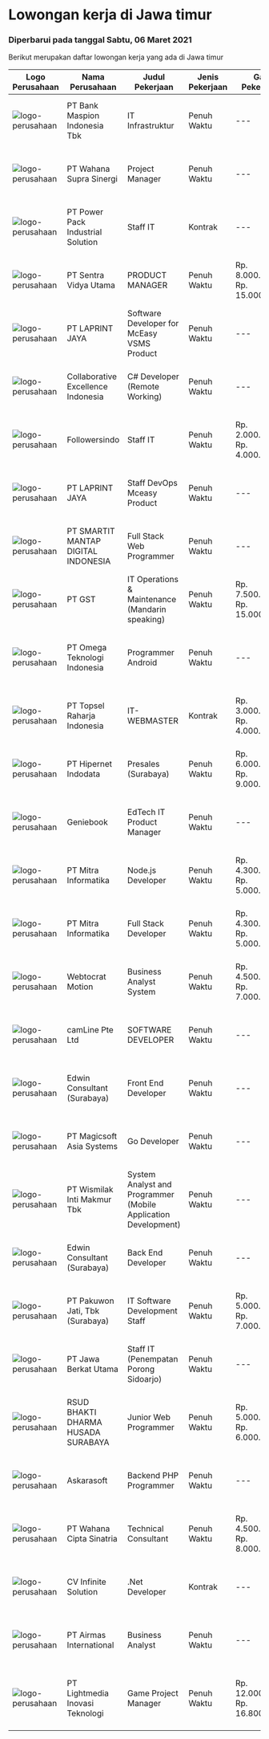 
  # Lowongan kerja di Jawa timur

  ### Diperbarui pada tanggal Sabtu, 06 Maret 2021

  Berikut merupakan daftar lowongan kerja yang ada di Jawa timur

  |Logo Perusahaan | Nama Perusahaan | Judul Pekerjaan | Jenis Pekerjaan | Gaji Pekerjaan | Lokasi | Deskripsi | Tanggal diunggah | Pranala |
  | -------------- | --------------- | --------------- | --------- | --------- | -------------- | ------- | ----------- | ----------- |
  |![logo-perusahaan](https://image-service-cdn.seek.com.au/93d078eb08cd093cb51ce6639814d4dea7ef1f10/ee4dce1061f3f616224767ad58cb2fc751b8d2dc)|PT Bank Maspion Indonesia Tbk|IT Infrastruktur|Penuh Waktu|---|Surabaya|- usia maksimal 30 tahun- Minimal S1 Teknologi Informatika/Sistem Informasi, IPK &gt;= 3.00 (Skala 4.00)- Mempunyai pengalaman dan menguasai :     *...|Jumat, 05 Maret 2021|https://www.jobstreet.co.id/id/job/it-infrastruktur-3474413?token=0~3c2106f3-e451-4c95-8a46-66d89ed8892c&sectionRank=1&jobId=jobstreet-id-job-3474413|
|![logo-perusahaan](https://image-service-cdn.seek.com.au/d425678988ae732e7d1e9e2b15631b6c66facccb/ee4dce1061f3f616224767ad58cb2fc751b8d2dc)|PT Wahana Supra Sinergi|Project Manager|Penuh Waktu|---|Surabaya|Reponsibilities :Manifest the project in terms of determining resources and strategies before it start. Establish, monitor, communicate and maintain...|Jumat, 05 Maret 2021|https://www.jobstreet.co.id/id/job/project-manager-3474485?token=0~3c2106f3-e451-4c95-8a46-66d89ed8892c&sectionRank=2&jobId=jobstreet-id-job-3474485|
|![logo-perusahaan](https://image-service-cdn.seek.com.au/01d67b5c0138b6b46d840f6fe1f17291009f2291/ee4dce1061f3f616224767ad58cb2fc751b8d2dc)|PT Power Pack Industrial Solution|Staff IT|Kontrak|---|Gresik|Kualifikasi: Usia max 30 tahun Pendidikan min D3/S1 jurusan Sistem Informasi / Teknik Informatika, IPK min 3.00 Pengalaman dalam bidang IT,...|Kamis, 04 Maret 2021|https://www.jobstreet.co.id/id/job/staff-it-3473243?token=0~3c2106f3-e451-4c95-8a46-66d89ed8892c&sectionRank=3&jobId=jobstreet-id-job-3473243|
|![logo-perusahaan](https://image-service-cdn.seek.com.au/3fab689e8b744a206690f8279918ab15492e8c30/ee4dce1061f3f616224767ad58cb2fc751b8d2dc)|PT Sentra Vidya Utama|PRODUCT MANAGER|Penuh Waktu|Rp. 8.000.000-Rp. 15.000.000|Surabaya|Kualifikasi: Pengalaman minimal 2 tahun dalam siklus pengembangan Sistem Informasi Minimal S1 Teknik Informatika / Sistem Informasi / Manajemen Sistem...|Jumat, 05 Maret 2021|https://www.jobstreet.co.id/id/job/product-manager-3474961?token=0~3c2106f3-e451-4c95-8a46-66d89ed8892c&sectionRank=4&jobId=jobstreet-id-job-3474961|
|![logo-perusahaan](https://image-service-cdn.seek.com.au/dc8031f39eab10f87b42002dc0990bfa44c84342/ee4dce1061f3f616224767ad58cb2fc751b8d2dc)|PT LAPRINT JAYA|Software Developer for McEasy VSMS Product|Penuh Waktu|---|Surabaya|JOB DESKRIPSI : Membuat software sesuai requirement dari Perusahaan Mengembangkan dan mengarahkan pengujian sistem software dan prosedur validasi,...|Jumat, 05 Maret 2021|https://www.jobstreet.co.id/id/job/software-developer-for-mceasy-vsms-product-3465875?token=0~3c2106f3-e451-4c95-8a46-66d89ed8892c&sectionRank=5&jobId=jobstreet-id-job-3465875|
|![logo-perusahaan](https://image-service-cdn.seek.com.au/00c268b58ba99fc65b0b0108dd8e2d7068acfb74/ee4dce1061f3f616224767ad58cb2fc751b8d2dc)|Collaborative Excellence Indonesia|C# Developer (Remote Working)|Penuh Waktu|---|Jawa Timur|Responsibilities: Design, coding, and testing of modules for various components of our product framework Capable of understanding and delivering...|Jumat, 05 Maret 2021|https://www.jobstreet.co.id/id/job/c-developer-remote-working-3465776?token=0~3c2106f3-e451-4c95-8a46-66d89ed8892c&sectionRank=6&jobId=jobstreet-id-job-3465776|
|![logo-perusahaan](https://image-service-cdn.seek.com.au/4961f804095d8d03205926438d768877593f73e6/ee4dce1061f3f616224767ad58cb2fc751b8d2dc)|Followersindo|Staff IT|Penuh Waktu|Rp. 2.000.000-Rp. 4.000.000|Malang|Tanggung Jawab:1. Membuat aplikasi PHP dengan framework berbasis CI / Laravel2. Membuat aplikasi Android3. Analisa sistem dan database4. Fix bug,...|Rabu, 03 Maret 2021|https://www.jobstreet.co.id/id/job/staff-it-3472598?token=0~3c2106f3-e451-4c95-8a46-66d89ed8892c&sectionRank=7&jobId=jobstreet-id-job-3472598|
|![logo-perusahaan](https://image-service-cdn.seek.com.au/dc8031f39eab10f87b42002dc0990bfa44c84342/ee4dce1061f3f616224767ad58cb2fc751b8d2dc)|PT LAPRINT JAYA|Staff DevOps Mceasy Product|Penuh Waktu|---|Surabaya|JOB DESKRIPSI : Membuat Problem Soving dan administration Memonitoring dan mengerjakan Networking Melakukan monitoring cloud serta virtualization...|Kamis, 04 Maret 2021|https://www.jobstreet.co.id/id/job/staff-devops-mceasy-product-3460869?token=0~3c2106f3-e451-4c95-8a46-66d89ed8892c&sectionRank=8&jobId=jobstreet-id-job-3460869|
|![logo-perusahaan](https://image-service-cdn.seek.com.au/e53cfccad3044d449760849111e20b432ef61f3e/ee4dce1061f3f616224767ad58cb2fc751b8d2dc)|PT SMARTIT MANTAP DIGITAL INDONESIA|Full Stack Web Programmer|Penuh Waktu|---|Surabaya|REQUIREMENTS Candidate must possess at least Bachelor's Degree in Computer Science or equivalent. At least 1-2 Year(s) of working experience in the...|Jumat, 05 Maret 2021|https://www.jobstreet.co.id/id/job/full-stack-web-programmer-3466819?token=0~3c2106f3-e451-4c95-8a46-66d89ed8892c&sectionRank=9&jobId=jobstreet-id-job-3466819|
|![logo-perusahaan](https://us.123rf.com/450wm/pavelstasevich/pavelstasevich1811/pavelstasevich181101027/112815900-stock-vector-no-image-available-icon-flat-vector.jpg?ver=6)|PT GST|IT Operations & Maintenance (Mandarin speaking)|Penuh Waktu|Rp. 7.500.000-Rp. 15.000.000|Jawa Timur|Installation/ Configuration/ Troubleshoot Fiber Optic, Routers, Switches and other devices Familiar with Networking System, comfortable with Server...|Sabtu, 06 Maret 2021|https://www.jobstreet.co.id/id/job/it-operations-maintenance-mandarin-speaking-3475210?token=0~3c2106f3-e451-4c95-8a46-66d89ed8892c&sectionRank=10&jobId=jobstreet-id-job-3475210|
|![logo-perusahaan](https://image-service-cdn.seek.com.au/009151c69e682ce425e8f38bf42d954576478080/ee4dce1061f3f616224767ad58cb2fc751b8d2dc)|PT Omega Teknologi Indonesia|Programmer Android|Penuh Waktu|---|Jawa Timur|· Usia maksimal 28 tahun,· Pendidikan D3/S1/S2 Informatika / Sistem Informasi· Menguasai Android Studio, SQL Lite, Java, Json· Menguasai Database SQL...|Kamis, 04 Maret 2021|https://www.jobstreet.co.id/id/job/programmer-android-3464871?token=0~3c2106f3-e451-4c95-8a46-66d89ed8892c&sectionRank=11&jobId=jobstreet-id-job-3464871|
|![logo-perusahaan](https://image-service-cdn.seek.com.au/69f98306273d8b82cc6642bda093dd5174a47fca/ee4dce1061f3f616224767ad58cb2fc751b8d2dc)|PT Topsel Raharja Indonesia|IT-WEBMASTER|Kontrak|Rp. 3.000.000-Rp. 4.000.000|Mojokerto|We are Group of Retail Company in Gadget, Electronic, Accessories, Furniture &amp; Fashion, we are operating 15 stores &amp; representing in excess of...|Rabu, 03 Maret 2021|https://www.jobstreet.co.id/id/job/it-webmaster-3459428?token=0~3c2106f3-e451-4c95-8a46-66d89ed8892c&sectionRank=12&jobId=jobstreet-id-job-3459428|
|![logo-perusahaan](https://image-service-cdn.seek.com.au/10c421bd226b07c7b271d7c5e630a6b1efa36d67/ee4dce1061f3f616224767ad58cb2fc751b8d2dc)|PT Hipernet Indodata|Presales (Surabaya)|Penuh Waktu|Rp. 6.000.000-Rp. 9.000.000|Surabaya|Requirement: Age maximum 30 years old Minimum Bachelor degree from Computer Science (Computer Engineering, Information System, Information...|Kamis, 04 Maret 2021|https://www.jobstreet.co.id/id/job/presales-surabaya-3464733?token=0~3c2106f3-e451-4c95-8a46-66d89ed8892c&sectionRank=13&jobId=jobstreet-id-job-3464733|
|![logo-perusahaan](https://image-service-cdn.seek.com.au/12b57803d6b6685ae92fa2592718166b34d0009f/ee4dce1061f3f616224767ad58cb2fc751b8d2dc)|Geniebook|EdTech IT Product Manager|Penuh Waktu|---|Surabaya|Expanding exponentially across South East Asia, Geniebook is on the lookout for global talents to create an impact with our team. We offer many...|Rabu, 03 Maret 2021|https://www.jobstreet.co.id/id/job/edtech-it-product-manager-8355486/origin/sg?token=0~3c2106f3-e451-4c95-8a46-66d89ed8892c&sectionRank=14&jobId=jobstreet-sg-job-8355486|
|![logo-perusahaan](https://image-service-cdn.seek.com.au/4f6346c4b15f07e7dff0eae5f1fd5a54c57765ce/ee4dce1061f3f616224767ad58cb2fc751b8d2dc)|PT Mitra Informatika|Node.js Developer|Penuh Waktu|Rp. 4.300.000-Rp. 5.000.000|Surabaya|Responsibilities Design, develop, and maintain application's API through consistent and secure approach Test and Perform code deployment to production...|Jumat, 05 Maret 2021|https://www.jobstreet.co.id/id/job/node-js-developer-3462010?token=0~3c2106f3-e451-4c95-8a46-66d89ed8892c&sectionRank=15&jobId=jobstreet-id-job-3462010|
|![logo-perusahaan](https://image-service-cdn.seek.com.au/4f6346c4b15f07e7dff0eae5f1fd5a54c57765ce/ee4dce1061f3f616224767ad58cb2fc751b8d2dc)|PT Mitra Informatika|Full Stack Developer|Penuh Waktu|Rp. 4.300.000-Rp. 5.000.000|Surabaya|Kandidat harus memiliki setidaknya SMA, Diploma, Gelar Sarjana di Teknik (Komputer/Telekomunikasi), Ilmu Komputer/Teknologi Informasi atau setara....|Jumat, 05 Maret 2021|https://www.jobstreet.co.id/id/job/full-stack-developer-3462011?token=0~3c2106f3-e451-4c95-8a46-66d89ed8892c&sectionRank=16&jobId=jobstreet-id-job-3462011|
|![logo-perusahaan](https://image-service-cdn.seek.com.au/266cdb1b6633777975f7e16ec233144d07cf3b39/ee4dce1061f3f616224767ad58cb2fc751b8d2dc)|Webtocrat Motion|Business Analyst System|Penuh Waktu|Rp. 4.500.000-Rp. 7.000.000|Surabaya|Jam Kerja Flexible (40 Jam per minggu) Menganalisa system dengan user Membuat design system dengan user Berkoordinasi dengan tim development terkait...|Rabu, 03 Maret 2021|https://www.jobstreet.co.id/id/job/business-analyst-system-3471786?token=0~3c2106f3-e451-4c95-8a46-66d89ed8892c&sectionRank=17&jobId=jobstreet-id-job-3471786|
|![logo-perusahaan](https://image-service-cdn.seek.com.au/5011d1d5c2f676b538d1c8fa6c54c0b907571fb3/ee4dce1061f3f616224767ad58cb2fc751b8d2dc)|camLine  Pte Ltd|SOFTWARE DEVELOPER|Penuh Waktu|---|Surabaya|Involve in the entire development cycle from requirements analysis to design, coding, testing, implementation and support Overseas travel will be...|Kamis, 04 Maret 2021|https://www.jobstreet.co.id/id/job/software-developer-3473222?token=0~3c2106f3-e451-4c95-8a46-66d89ed8892c&sectionRank=18&jobId=jobstreet-id-job-3473222|
|![logo-perusahaan](https://image-service-cdn.seek.com.au/afd9f6512bb2cb7c2d954debcf4681958019d4e5/ee4dce1061f3f616224767ad58cb2fc751b8d2dc)|Edwin Consultant (Surabaya)|Front End Developer|Penuh Waktu|---|Surabaya|Front End DeveloperJob description: Translate business needs to technical specification Collaborate in agile software development teams Building,...|Rabu, 03 Maret 2021|https://www.jobstreet.co.id/id/job/front-end-developer-3463795?token=0~3c2106f3-e451-4c95-8a46-66d89ed8892c&sectionRank=19&jobId=jobstreet-id-job-3463795|
|![logo-perusahaan](https://image-service-cdn.seek.com.au/eab1ce0d3e3a2d7f2eeb2c52c779d30ec6fefd11/ee4dce1061f3f616224767ad58cb2fc751b8d2dc)|PT Magicsoft Asia Systems|Go Developer|Penuh Waktu|---|Malang|Smartgopher TeamWe're a small (but growing!) group of people who value self-improvement, honesty, and humility. We like people who do everything to...|Rabu, 03 Maret 2021|https://www.jobstreet.co.id/id/job/go-developer-3464419?token=0~3c2106f3-e451-4c95-8a46-66d89ed8892c&sectionRank=20&jobId=jobstreet-id-job-3464419|
|![logo-perusahaan](https://image-service-cdn.seek.com.au/862a8ac0fc4b814c4a53cd6a47e02535a5cb5c09/ee4dce1061f3f616224767ad58cb2fc751b8d2dc)|PT Wismilak Inti Makmur Tbk|System Analyst and Programmer (Mobile Application Development)|Penuh Waktu|---|Surabaya|Kualifikasi : Minimal S1 Teknik Informatika Mempunyai pengalaman di bidang iOS dan Android Development Diutamakan yang pernah mem-publish salah satu...|Rabu, 03 Maret 2021|https://www.jobstreet.co.id/id/job/system-analyst-and-programmer-mobile-application-development-3464400?token=0~3c2106f3-e451-4c95-8a46-66d89ed8892c&sectionRank=21&jobId=jobstreet-id-job-3464400|
|![logo-perusahaan](https://image-service-cdn.seek.com.au/afd9f6512bb2cb7c2d954debcf4681958019d4e5/ee4dce1061f3f616224767ad58cb2fc751b8d2dc)|Edwin Consultant (Surabaya)|Back End Developer|Penuh Waktu|---|Surabaya|COMPANY OVERVIEWEdwin consultant is a thriving tax and management consulting firm based in Surabaya. We provide financial and management-related...|Rabu, 03 Maret 2021|https://www.jobstreet.co.id/id/job/back-end-developer-3463823?token=0~3c2106f3-e451-4c95-8a46-66d89ed8892c&sectionRank=22&jobId=jobstreet-id-job-3463823|
|![logo-perusahaan](https://image-service-cdn.seek.com.au/d84cfb020f7df6ebd212bd19690457f56a8a171f/ee4dce1061f3f616224767ad58cb2fc751b8d2dc)|PT Pakuwon Jati, Tbk (Surabaya)|IT Software Development Staff|Penuh Waktu|Rp. 5.000.000-Rp. 7.000.000|Jawa Timur|Memastikan operasional aplikasi komputer di setiap departemen tidak terjadi masalah Mengembangkan sistem yang ada ke arah efisiensi perusahaan...|Selasa, 02 Maret 2021|https://www.jobstreet.co.id/id/job/it-software-development-staff-3470812?token=0~3c2106f3-e451-4c95-8a46-66d89ed8892c&sectionRank=23&jobId=jobstreet-id-job-3470812|
|![logo-perusahaan](https://image-service-cdn.seek.com.au/ffcfb865e9d06c6d98c25927e77ae6bdffae7333/ee4dce1061f3f616224767ad58cb2fc751b8d2dc)|PT Jawa Berkat Utama|Staff IT (Penempatan Porong Sidoarjo)|Penuh Waktu|---|Sidoarjo|Usia Maksimal 37 tahun Pendidikan D3/S1 Informatika Pengalamann Diutamakan Menguasai Instalasi, Konfigurasi, Trubleshooting &amp; Backup Menguasai...|Selasa, 02 Maret 2021|https://www.jobstreet.co.id/id/job/staff-it-penempatan-porong-sidoarjo-3471165?token=0~3c2106f3-e451-4c95-8a46-66d89ed8892c&sectionRank=24&jobId=jobstreet-id-job-3471165|
|![logo-perusahaan](https://image-service-cdn.seek.com.au/7005c675710d565959bc690a8df5e2042b2e73de/ee4dce1061f3f616224767ad58cb2fc751b8d2dc)|RSUD BHAKTI DHARMA HUSADA SURABAYA|Junior Web Programmer|Penuh Waktu|Rp. 5.000.000-Rp. 6.000.000|Surabaya|Kualifikasi• Usia maksimal 30 Tahun• S1 di bidang Teknologi Informatika atau sejenisnya• Menguasai PHP, HTML5,CSS,Javascript,Ajax,JQuery• Menguasai...|Jumat, 05 Maret 2021|https://www.jobstreet.co.id/id/job/junior-web-programmer-3474076?token=0~3c2106f3-e451-4c95-8a46-66d89ed8892c&sectionRank=25&jobId=jobstreet-id-job-3474076|
|![logo-perusahaan](https://image-service-cdn.seek.com.au/58a6011598098ec6712521f2a02d3f3410cb0545/ee4dce1061f3f616224767ad58cb2fc751b8d2dc)|Askarasoft|Backend PHP Programmer|Penuh Waktu|---|Surabaya|Askarasoft urgently require PHP Developer to be stationed in Surabaya As a backend PHP developer, you will develop plugin/customization for existing...|Kamis, 04 Maret 2021|https://www.jobstreet.co.id/id/job/backend-php-programmer-3473163?token=0~3c2106f3-e451-4c95-8a46-66d89ed8892c&sectionRank=26&jobId=jobstreet-id-job-3473163|
|![logo-perusahaan](https://image-service-cdn.seek.com.au/3f6500255c23157b1cd85f3eacd2a8ee71a9bb4c/ee4dce1061f3f616224767ad58cb2fc751b8d2dc)|PT Wahana Cipta Sinatria|Technical Consultant|Penuh Waktu|Rp. 4.500.000-Rp. 8.000.000|Surabaya|Possessed bachelor degree in Information Technology/Computer Science with minimum GPA 3.00 Experienced in Microsoft D365 BC/D365 FO/.Net (Fresh...|Kamis, 04 Maret 2021|https://www.jobstreet.co.id/id/job/technical-consultant-3473415?token=0~3c2106f3-e451-4c95-8a46-66d89ed8892c&sectionRank=27&jobId=jobstreet-id-job-3473415|
|![logo-perusahaan](https://image-service-cdn.seek.com.au/2e0e72e0535e59954e109dd6ef9f8dbff50c0179/ee4dce1061f3f616224767ad58cb2fc751b8d2dc)|CV Infinite Solution|.Net Developer|Kontrak|---|Jawa Timur|Required Competencies: C# ASP.Net Web Form ASP.Net Web MVC ASP.Net Web API SQL Server Database HTML5 + CSS3 Javascript &amp; Jquery Bootstrap...|Kamis, 04 Maret 2021|https://www.jobstreet.co.id/id/job/net-developer-3465553?token=0~3c2106f3-e451-4c95-8a46-66d89ed8892c&sectionRank=28&jobId=jobstreet-id-job-3465553|
|![logo-perusahaan](https://image-service-cdn.seek.com.au/37291b121aaa89e18562d5303260ddadb0c9c2bd/ee4dce1061f3f616224767ad58cb2fc751b8d2dc)|PT Airmas International|Business Analyst|Penuh Waktu|---|Surabaya|Candidate must possess at least Bachelor's Degree in any field. At least 1 Year(s) of working experience in the related field is required for this...|Selasa, 02 Maret 2021|https://www.jobstreet.co.id/id/job/business-analyst-3471605?token=0~3c2106f3-e451-4c95-8a46-66d89ed8892c&sectionRank=29&jobId=jobstreet-id-job-3471605|
|![logo-perusahaan](https://image-service-cdn.seek.com.au/e6f28b5f379a1eb1827750795879acbf69f6bc55/ee4dce1061f3f616224767ad58cb2fc751b8d2dc)|PT Lightmedia Inovasi Teknologi|Game Project Manager|Penuh Waktu|Rp. 12.000.000-Rp. 16.800.000|Jawa Timur|LimeCommerce sedang ada lowongan Project Manager untuk sister company kami Stairway Games. Berikut job descriptionnya:Stairway Games is looking for a...|Selasa, 02 Maret 2021|https://www.jobstreet.co.id/id/job/game-project-manager-3471117?token=0~3c2106f3-e451-4c95-8a46-66d89ed8892c&sectionRank=30&jobId=jobstreet-id-job-3471117|

  